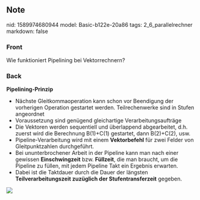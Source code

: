 ## Note
nid: 1589974680944
model: Basic-b122e-20a86
tags: 2_6_parallelrechner
markdown: false

### Front
Wie funktioniert Pipelining bei Vektorrechnern?

### Back
<b style="">Pipelining-Prinzip</b>
<div>
  <ul>
    <li>Nächste Gleitkommaoperation kann schon vor Beendigung der
    vorherigen Operation gestartet werden. Teilrechenwerke sind in
    Stufen angeordnet
    <li>Voraussetzung sind genügend gleichartige
    Verarbeitungsaufträge
    <li>Die Vektoren werden sequentiell und überlappend
    abgearbeitet, d.h. zuerst wird die Berechnung B(1)+C(1)
    gestartet, dann B(2)+C(2), usw.
    <li>Pipeline-Verarbeitung wird mit einem <b>Vektorbefehl</b>
    für zwei Felder von Gleitpunktzahlen durchgeführt.
    <li>Bei ununterbrochener Arbeit in der Pipeline kann man nach
    einer gewissen <b>Einschwingzeit</b> bzw. <b>Füllzeit</b>, die
    man braucht, um die Pipeline zu füllen, mit jedem Pipeline Takt
    ein Ergebnis erwarten.
    <li>Dabei ist die Taktdauer durch die Dauer der längsten
    <b>Teilverarbeitungszeit zuzüglich der Stufentransferzeit</b>
    gegeben.
  </ul>
  <div><img src=
  "paste-2939ba7e114a9f36a5f7d4bbb890132e5487980d.jpg"></div>
</div>
